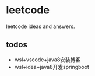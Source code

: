 # leetcode

leetcode ideas and answers.

## todos

* wsl+vscode+java8安装博客
* wsl+idea+java8开发springboot
